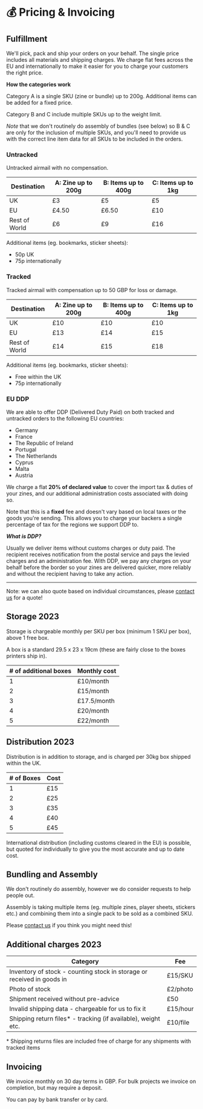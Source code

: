 # 💰 Pricing & Invoicing

## Fulfillment  

We'll pick, pack and ship your orders on your behalf. The single price includes all materials
and shipping charges. We charge flat fees across the EU and internationally to make it easier
for you to charge your customers the right price. 

**How the categories work** 

Category A is a single SKU (zine or bundle) up to 200g. Additional items can be added for 
a fixed price. 

Category B and C include multiple SKUs up to the weight limit. 

_Note_ that we don't routinely do assembly of bundles (see below) so B & C are only for 
the inclusion of multiple SKUs, and you'll need to provide us with the correct line item 
data for all SKUs to be included in the orders. 

### Untracked 

Untracked airmail with no compensation. 

| Destination   | A: Zine up to 200g | B: Items up to 400g | C: Items up to 1kg |
| ------------- | ------------------ | ------------------- | ------------------ |
| UK            | £3                 | £5                  | £5                 |
| EU            | £4.50              | £6.50               | £10                |
| Rest of World | £6                 | £9                  | £16                |

Additional items (eg. bookmarks, sticker sheets): 
- 50p UK 
- 75p internationally

### Tracked 

Tracked airmail with compensation up to 50 GBP for loss or damage. 

| Destination   | A: Zine up to 200g | B: Items up to 400g | C: Items up to 1kg |
| ------------- | ------------------ | ------------------- | ------------------ |
| UK            | £10                | £10                 | £10                |
| EU            | £13                | £14                 | £15                |
| Rest of World | £14                | £15                 | £18                |

Additional items (eg. bookmarks, sticker sheets): 
- Free within the UK 
- 75p internationally

### EU DDP 

We are able to offer DDP (Delivered Duty Paid) on both tracked and untracked orders to the
following EU countries: 

- Germany
- France
- The Republic of Ireland
- Portugal
- The Netherlands
- Cyprus 
- Malta
- Austria

We charge a flat **20% of declared value** to cover the import tax & duties of your zines, 
and our additional administration costs associated with doing so. 

Note that this is a **fixed** fee and doesn't vary based on local taxes or the goods 
you're sending. This allows you to charge your backers a single percentage of tax for the 
regions we support DDP to. 

_**What is DDP?**_

Usually we deliver items without customs charges or duty paid. The recipient receives notification
from the postal service and pays the levied charges and an administration fee. With DDP, we pay
any charges on your behalf before the border so your zines are delivered quicker, more reliably 
and without the recipient having to take any action. 


--- 

Note: we can also quote based on individual circumstances, please [contact us](mailto:fulfilment@peregrinecoast.press) for a quote!

## Storage 2023

Storage is chargeable monthly per SKU per box (minimum 1 SKU per box), above 1 free box.

A box is a standard 29.5 x 23 x 19cm (these are fairly close to the boxes printers ship in).

| # of additional boxes | Monthly cost |
| --------------------- | ------------ |
| 1                     | £10/month    |
| 2                     | £15/month    |
| 3                     | £17.5/month  |
| 4                     | £20/month    |
| 5                     | £22/month    |

## Distribution 2023

Distribution is in addition to storage, and is charged per 30kg box shipped within the UK. 

| # of Boxes | Cost |
| ---------- | ---- |
| 1          | £15  |
| 2          | £25  |
| 3          | £35  |
| 4          | £40  |
| 5          | £45  |

International distribution (including customs cleared in the EU) is possible, but quoted for 
individually to give you the most accurate and up to date cost. 

## Bundling and Assembly

We don't routinely do assembly, however we do consider requests to help people out. 

Assembly is taking multiple items (eg. multiple zines, player sheets, stickers etc.) and 
combining them into a single pack to be sold as a combined SKU. 

Please [contact us](mailto:fulfilment@peregrinecoast.press) if you think you might need this!

## Additional charges 2023

| Category                                                               | Fee      |
| ---------------------------------------------------------------------- | -------- |
| Inventory of stock - counting stock in storage or received in goods in | £15/SKU  |
| Photo of stock                                                         | £2/photo |
| Shipment received without pre-advice                                   | £50      |
| Invalid shipping data - chargeable for us to fix it                    | £15/hour |
| Shipping return files* - tracking (if available), weight etc.          | £10/file |

\* Shipping returns files are included free of charge for any shipments with tracked items

## Invoicing

We invoice monthly on 30 day terms in GBP. For bulk projects we invoice on completion, but may require a deposit.

You can pay by bank transfer or by card.
